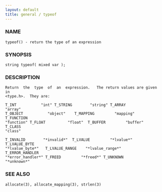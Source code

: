 ```yaml
---
layout: default
title: general / typeof
---
```






### NAME
    typeof() - return the type of an expression


### SYNOPSIS
    string typeof( mixed var );


### DESCRIPTION
    Return  the  type  of  an  expression.   The return values are given in
    <type.h>.  They are:

    T_INT           "int" T_STRING        "string" T_ARRAY          "array"
    T_OBJECT           "object"    T_MAPPING         "mapping"   T_FUNCTION
    "function" T_FLOAT          "float"  T_BUFFER         "buffer"  T_CLASS
    "class"

    T_INVALID        "*invalid*"  T_LVALUE         "*lvalue*" T_LVALUE_BYTE
    "*lvalue_byte*"   T_LVALUE_RANGE    "*lvalue_range*"    T_ERROR_HANDLER
    "*error_handler*" T_FREED         "*freed*" T_UNKNOWN       "*unknown*"


### SEE ALSO
    allocate(3), allocate_mapping(3), strlen(3)



